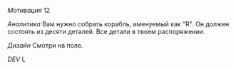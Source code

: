 *Мотивация*
12

*Аналитика*
Вам нужно собрать корабль, именуемый как "R". Он должен состоять из десяти деталей. Все детали в твоем распоряжении.

*Дизайн*
Смотри на поле.

*DEV*
L